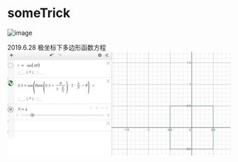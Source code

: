 # someTrick
![image](https://github.com/BruceMann/someTrick/blob/master/readMeGif/readMe2_gif.gif)

2019.6.28
极坐标下多边形函数方程
![image](https://github.com/BruceMann/someTrick/blob/master/readMeGif/readMe3_gif.gif)

